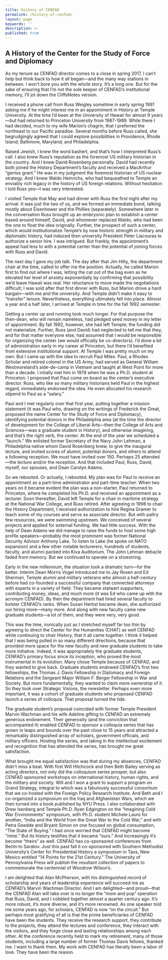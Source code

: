 ```yaml
---
title: History of CENFAD
permalink: /history-of-cenfad/
layout: page
keywords: ''
description: >- 
published: true
---
```

## A History of the Center for the Study of Force and Diplomacy
As my tenure as CENFAD director comes to a close in spring 2017, I can’t help but think back to how it all began—and the many way stations in between. I won’t bore you with the whole story. It’s a long one. But for the sake of ensuring that I’m not the sole keeper of CENFAD’s institutional memory, I’ll jot down the CliffsNotes version.

I received a phone call from Russ Weigley sometime in early spring 1991 asking me if he might interest me in an appointment in History at Temple University. At the time I’d been at the University of Hawaii for almost 9 years—but had returned to Princeton University from 1987-1989. While there I had decided, much to my wife Marion’s chagrin, that I preferred the northeast to our Pacific paradise. Several months before Russ called, she begrudgingly agreed that I could explore possibilities in Providence, Rhode Island; Baltimore, Maryland; and Philadelphia.

Raised Jewish, I knew the word bashert, and that’s how I interpreted Russ’s call. I also knew Russ’s reputation as the foremost US military historian in the country. And I knew David Rosenberg personally. David had recently both joined the History Department’s faculty and received a MacArthur “genius grant.” He was in my judgment the foremost historian of US nuclear strategy. And I knew Waldo Heinrichs, who had bequeathed to Temple an enviably rich legacy in the history of US foreign relations. Without hesitation I told Russ yes—I was very interested.

I visited Temple that May and had dinner with Russ the first night after my arrival. It was just the two of us, and we formed an immediate bond, talking mostly about Eisenhower and the Phillies (separately). Somewhere later in the conversation Russ brought up an embryonic plan to establish a center based around himself, David, and whomever replaced Waldo, who had been the one to float the idea originally. Further, the prospect of such a center, which would institutionalize Temple’s by now historic strength in military and diplomatic history, had induced then university President Peter Liacouras to authorize a senior hire. I was intrigued. But frankly, the appointment’s appeal had less to with a potential center than the potential of joining forces with Russ and David.

The next day I gave my job talk. The day after that Jim Hilty, the department chair at the time, called to offer me the position. Actually, he called Marion first to find out where I was, letting the cat out of the bag even as he elevated her level of anxiety exponentially by confirming that possibility we’d leave Hawaii was real. Her reluctance to move made the negotiations difficult; I was sold after that first dinner with Russ, but Marion drove a hard bargain—with me and the university. And Temple didn’t make it easy to “transfer” tenure. Nevertheless, everything ultimately fell into place. Almost a year and a half later, I arrived at Temple in time for the fall 1992 semester.

Getting a center up and running took much longer. For that purpose the then-dean, who will remain nameless, had pledged seed money in my letter of appointment. By fall 1992, however, she had left Temple; the funding did not materialize. Further, Russ (and David) had neglected to tell me that they, and for that matter everyone else, had assumed that I would be responsible for organizing the center (we would officially be co-directors). I’d done a bit of administration early in my career at Princeton, but there I’d benefited from extensive institutional support. At Temple I was pretty much on my own. But I came up with the idea to recruit Paul Miles. Paul, a Rhodes Scholar and retired colonel in the US Army, had served as General William Westmoreland’s aide-de-camp in Vietnam and taught at West Point for more than a decade. I intially met him in 1978 when he was a Ph.D. student at Princeton. I proposed that Paul come on board as the center’s executive director. Russ, who like so many military historians held Paul in the highest regard, immediately endorsed the idea. He even allocated his research stipend to Paul as a “salary.”

Paul and I met regularly over that first year, putting together a mission statement (it was Paul who, drawing on the writings of Frederick the Great, proposed the name Center for the Study of Force and Diplomacy), identifying potential donors in the Philadelphia area (at the time the director of development for the College of Liberal Arts—then the College of Arts and Sciences—was a graduate student in History), and otherwise imagining, and that’s the right verb, the center. At the end of the year we scheduled a “launch.” We enlisted former Secretary of the Navy John Lehman, a Philadelphia native whom David Rosenberg knew, to give the inaugural lecture, and invited scores of alumni, potential donors, and others to attend a following reception. We must have invited over 150. Perhaps 25 attended—the lecture and/or the reception. And that included Paul, Russ, David, myself, our spouses, and Dean Carolyn Adams.

So we rebooted. Or actually, I rebooted. My plan was for Paul to receive an appointment as a part-time administrator and part-time teacher. When two years on it became evident the plan was a non-starter, Paul returned to Princeton, where he completed his Ph.D. and received an appointment as a lecturer. Soon thereafter, David left Temple for a chair in maritime strategy at the National War College, and Russ retired. After agreeing in 1998 to chair the History Department, I received authorization to hire Regina Gramer to teach some of my courses and serve as associate director. But with paltry few resources, we were swimming upstream. We conceived of several projects and applied for external funding. We had little success. With the help of Dean Adams we did manage to raise the funds to host some high profile speakers—probably the most prominent was former National Security Advisor Anthony Lake. To listen to Lake (he spoke on NATO expansion) and a few other notable lecturerers, hundreds of students, faculty, and alumni packed into Kiva Auditorium. The John Lehman debacle faded from memory. But we continued to operate on a shoestring.

Early in the new millennium, the situation took a dramatic turn—for the better. Interim Dean Morris Vogel introduced me to Jay Rosen and Ed Sherman, Temple alumni and military veterans who almost a half-century before had co-founded a successful company that connected attorneys with experts in a variety of field. They became stalwart supporters, contributing money, ideas, and much more (it was Ed who came up with the acronym CENFAD). By then the department had hired several faculty to bolster CENFAD’s ranks. When Susan Herbst became dean, she authorized our hiring more—many more. And along with new faculty came new graduate students—a lot of them, and they were very, very good.

This was the time, ironically just as I stretched myself far too thin by agreeing to direct the Center for the Humanities (CHAT) as well CENFAD while continuing to chair History, that it all came together. I think it helped that I was being pulled in so many different directions, because that provided more space for the new faculty and new graduate students to take more initiative. Indeed, it was appropriately the graduate students, CENFAD’s primary focus since its inception, who proved the most instrumental in its evolution. Many chose Temple because of CENFAD, and they wanted to give back. Graduate students endowed CENFAD’s first two fellowships, the Thomas J. Davis Fellowship in Diplomacy and Foreign Relations and the Sergeant Major William F. Berger Fellowship in War and Society.  But more fundamentally, they wanted to claim more ownership of it. So they took over Strategic Visions, the newsletter. Perhaps even more important, it was a cohort of graduate students who proposed CENFAD launch a series of colloquia. That proposal turned the tide.

The graduate student’s proposal coincided with former Temple President Marvin Wachman and his wife Adeline gifting to CENFAD an extremely generous endowment. Their generosity (and the conviction that accompanied it) enabled CENFAD to sponsor a colloquia series that has grown in leaps and bounds over the past close to 15 years and attracted a remarkably distinguished array of scholars, government officials, and military officers. Hosting the series, and taking in the intellectual excitement and recognition that has attended the series, has brought me great satisfaction.

What brought me equal satisfaction was that during my absences, CENFAD didn’t miss a beat. With first Will Hitchcock and then Beth Bailey serving as acting directors, not only did the colloquium series prosper, but also CENFAD sponsored workshops on international history, human rights, and the military and society. Will and I won a grant to support a program on Grand Strategy, integral to which was a fabulously successful consortium that we co-hosted with the Foreign Policy Research Institute. And Beth and I co-organized a symposium on the Iraq and Afghanistan Wars, which we then turned into a book published by NYU Press. I also collaborated with Drew Isenberg and Temple Ph.D. Ryan Edgington on the “Imagining Cold War Environments” symposium, with Ph.D. student Michele Lauro for another, “India and the World from the Great War to the Cold War,” and with Petra Goedde and Bryant Simon on one focused on global consumption, “The State of Buying.” I had once worried that CENFAD might become “mine.” But its history testifies that it became “ours.” And increasingly it’s become “theirs” as well. CENFAD has co-sponsored conferences from Berlin to Saratov. Just this past fall it co-sponsored with Southern Methodist University’s Center for Presidential History a symposium in Taos, New Mexico entitled “14 Points for the 21st Century.” The University of Pennsylvania Press will publish the resultant collection of papers to commemorate the centennial of Woodrow Wilson’s.

I am delighted that Alan McPherson, with his distinguished record of scholarship and years of leadership experience will succeed me as CENFAD’s Marvin Wachman Director. And I am delighted—and proud—that the CENFAD Alan will take over is no longer the “mom and pop” operation that Russ, David, and I cobbled together almost a quarter century ago. It’s more robust, it’s more diverse, and it’s more renowned. As one speaker told me some years ago, for scholars, CENFAD is now “on the circuit.” But perhaps most gratifying of all is that the prime beneficiaries of CENFAD have been the students. They receive the research support, they contribute to the projects, they attend the lectures and conference, they interact with the visitors, and they forge close and lasting relationships among each other. At the conference recently held to mark my retirement, many of those students, including a large number of former Thomas Davis fellows, thanked me. I want to thank them. My work with CENFAD has literally been a labor of love. They have been the reason.
